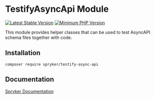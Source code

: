 # TestifyAsyncApi Module
[![Latest Stable Version](https://poser.pugx.org/spryker/testify-async-api/v/stable.svg)](https://packagist.org/packages/spryker/testify-async-api)
[![Minimum PHP Version](https://img.shields.io/badge/php-%3E%3D%208.2-8892BF.svg)](https://php.net/)

This module provides helper classes that can be used to test AsyncAPI schema files together with code.

## Installation

```
composer require spryker/testify-async-api
```

## Documentation

[Spryker Documentation](https://docs.spryker.com)
